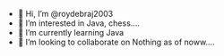 - 👋 Hi, I’m @roydebraj2003
- 👀 I’m interested in Java, chess....
- 🌱 I’m currently learning Java
- 💞️ I’m looking to collaborate on Nothing as of noww....

<!---
roydebraj2003/roydebraj2003 is a ✨ special ✨ repository because its `README.md` (this file) appears on your GitHub profile.
You can click the Preview link to take a look at your changes.
--->
